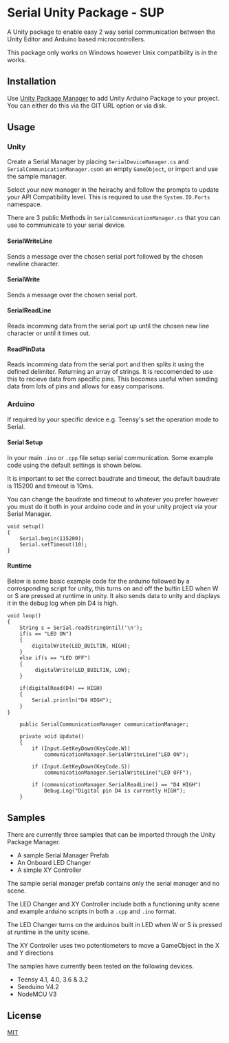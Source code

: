# Serial Unity Package - SUP

A Unity package to enable easy 2 way serial communication between the Unity Editor and Arduino based microcontrollers. 

This package only works on Windows however Unix compatibility is in the works.

## Installation

Use [Unity Package Manager](https://docs.unity3d.com/Manual/upm-ui.html) to add Unity Arduino Package to your project. You can either do this via the GIT URL option or via disk.

## Usage
### Unity
Create a Serial Manager by placing ```SerialDeviceManager.cs``` and ```SerialCommunicationManager.cs```on an empty ```GameObject```, or import and use the sample manager.

Select your new manager in the heirachy and follow the prompts to update your API Compatibility level. This is required to use the ```System.IO.Ports``` namespace.

There are 3 public Methods in  ```SerialCommunicationManager.cs``` that you can use to communicate to your serial device.

#### SerialWriteLine
Sends a message over the chosen serial port followed by the chosen newline character. 
#### SerialWrite
Sends a message over the chosen serial port.
#### SerialReadLine 
Reads incomming data from the serial port up until the chosen new line character or until it times out.
#### ReadPinData
Reads incomming data from the serial port and then splits it using the defined delimiter. Returning an array of strings.  It is reccomended to use this to recieve data from specific pins. This becomes useful when sending data from lots of pins and allows for easy comparisons.

### Arduino
If required by your specific device e.g. Teensy's set the operation mode to Serial.

#### Serial Setup
In your main ```.ino``` or ```.cpp``` file setup serial communication.  Some example code using the default settings is shown below.

It is important to set the correct baudrate and timeout, the default baudrate is 115200 and timeout is 10ms.

You can change the baudrate and timeout to whatever you prefer however you must do it both in your arduino code and in your unity project via your Serial Manager.

```
void setup() 
{
  	Serial.begin(115200);
  	Serial.setTimeout(10);
}
```

#### Runtime
Below is some basic example code for the arduino followed by a corrosponding script for unity, this turns on and off the bultin LED when W or S are pressed at runtime in unity. It also sends data to unity and displays it in the debug log when pin D4 is high. 
```
void loop() 
{
  	String s = Serial.readStringUntil('\n');
  	if(s == "LED ON")
  	{
   		digitalWrite(LED_BUILTIN, HIGH);
  	}
  	else if(s == "LED OFF")
  	{
   		 digitalWrite(LED_BUILTIN, LOW);
  	}
	
  	if(digitalRead(D4) == HIGH)
  	{
  		Serial.println("D4 HIGH");
  	}
}
```

```
    public SerialCommunicationManager communicationManager;

    private void Update()
    {
     	if (Input.GetKeyDown(KeyCode.W))
        	communicationManager.SerialWriteLine("LED ON");
        
    	if (Input.GetKeyDown(KeyCode.S))
        	communicationManager.SerialWriteLine("LED OFF");

     	if (communicationManager.SerialReadLine() == "D4 HIGH")
        	Debug.Log("Digital pin D4 is currently HIGH");
    }
```

## Samples
There are currently three samples that can be imported through the Unity Package Manager.

- A sample Serial Manager Prefab
- An Onboard LED Changer
- A simple XY Controller

The sample serial manager prefab contains only the serial manager and no scene.

The LED Changer and XY Controller include both a functioning unity scene and example arduino scripts in both a ```.cpp``` and ```.ino``` format.

The LED Changer turns on the arduinos built in LED when W or S is pressed at runtime in the unity scene.

The XY Controller uses two potentiometers to move a GameObject in the X and Y directions

The samples have currently been tested on the following devices.

- Teensy 4.1, 4.0, 3.6 & 3.2
- Seeduino V4.2
- NodeMCU V3

## License
[MIT](https://choosealicense.com/licenses/mit/)
